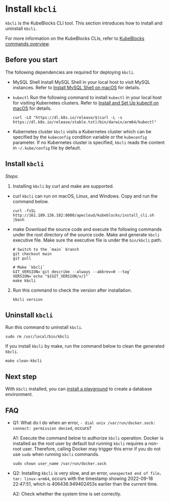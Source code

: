 # Install `kbcli`

`kbcli` is the KubeBlocks CLI tool. This section introduces how to install and uninstall `kbcli`. 

For more information on the KubeBlocks CLIs, refer to [KubeBlocks commands overview](../cli/kubeblocks%20commands%20overview.md).

## Before you start

The following dependencies are required for deploying `kbcli`.

- MySQL Shell
  Install MySQL Shell in your local host to visit MySQL instances. Refer to [Install MySQL Shell on macOS](https://dev.mysql.com/doc/mysql-shell/8.0/en/mysql-shell-install-macos-quick.html) for details.

- `kubectl`
  Run the following command to install `kubectl` in your local host for visiting Kubernetes clusters. Refer to [Install and Set Up kubectl on macOS](https://kubernetes.io/docs/tasks/tools/install-kubectl-macos/) for details.

    ```
    curl -LO "https://dl.k8s.io/release/$(curl -L -s https://dl.k8s.io/release/stable.txt)/bin/darwin/arm64/kubectl"
    ```

- Kubernetes cluster
  `kbcli` visits a Kubernetes cluster which can be specified by the `kubeconfig` condition variable or the `kubeconfig` parameter. If no Kubernetes cluster is specified, `kbcli` reads the content in `~/.kube/config` file by default.

## Install `kbcli`

_Steps_:
1. Installing `kbcli` by curl and make are supported.

  - curl
     `kbcli` can run on macOS, Linux, and Windows. Copy and run the command below.
     ```
     curl -fsSL http://161.189.136.182:8000/apecloud/kubeblocks/install_cli.sh |bash    
     ```

   - make
     Download the source code and execute the following commands under the root directory of the source code. Make and generate `kbcli` executive file. Make sure the executive file is under the `bin/kbcli` path.

      ```
      # Switch to the `main` branch
      git checkout main
      git pull

      # Make `kbcli`
      GIT_VERSION=`git describe --always --abbrev=0 --tag`
      VERSION=`echo "${GIT_VERSION/v/}"`
      make kbcli
      ```

2. Run this command to check the version after installation.
   ```
   kbcli version
   ```

## Uninstall `kbcli`

Run this command to uninstall `kbcli`.

```
sudo rm /usr/local/bin/kbcli
```

If you install `kbcli` by make, run the command below to clean the generated `kbcli`.

```
make clean-kbcli
```

## Next step

With `kbcli` installed, you can [install a playground](install_playground.md) to create a database environment.


## FAQ

- Q1: What do I do when an error, `- dial unix /var/run/docker.sock: connect: permission denied`, occurs?
  
  A1: 
  Execute the command below to authorize `kbcli` operation. 
  Docker is installed as the root user by default but running `kbcli` requires a non-root user. Therefore, calling Docker may trigger this error if you do not use `sudo` when running `kbcli` commands.

  ```
  sudo chown user_name /var/run/docker.sock
  ```

- Q2: Installing `kbcli` is very slow, and an error, `unexpected end of file，tar: linux-arm64`, occurs with the timestamp showing 2022-09-18 22:47:51, which is 406436.949402453s earlier than the current time.
  
  A2:
  Check whether the system time is set correctly.